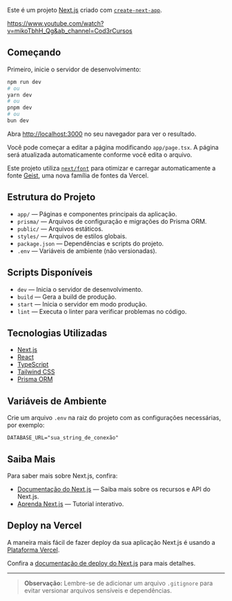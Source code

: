 Este é um projeto [Next.js](https://nextjs.org) criado com [`create-next-app`](https://nextjs.org/docs/app/api-reference/cli/create-next-app).

https://www.youtube.com/watch?v=mikoTbhH_Qg&ab_channel=Cod3rCursos
## Começando

Primeiro, inicie o servidor de desenvolvimento:

```bash
npm run dev
# ou
yarn dev
# ou
pnpm dev
# ou
bun dev
```

Abra [http://localhost:3000](http://localhost:3000) no seu navegador para ver o resultado.

Você pode começar a editar a página modificando `app/page.tsx`. A página será atualizada automaticamente conforme você edita o arquivo.

Este projeto utiliza [`next/font`](https://nextjs.org/docs/app/building-your-application/optimizing/fonts) para otimizar e carregar automaticamente a fonte [Geist](https://vercel.com/font), uma nova família de fontes da Vercel.

## Estrutura do Projeto

- `app/` — Páginas e componentes principais da aplicação.
- `prisma/` — Arquivos de configuração e migrações do Prisma ORM.
- `public/` — Arquivos estáticos.
- `styles/` — Arquivos de estilos globais.
- `package.json` — Dependências e scripts do projeto.
- `.env` — Variáveis de ambiente (não versionadas).

## Scripts Disponíveis

- `dev` — Inicia o servidor de desenvolvimento.
- `build` — Gera a build de produção.
- `start` — Inicia o servidor em modo produção.
- `lint` — Executa o linter para verificar problemas no código.

## Tecnologias Utilizadas

- [Next.js](https://nextjs.org/)
- [React](https://react.dev/)
- [TypeScript](https://www.typescriptlang.org/)
- [Tailwind CSS](https://tailwindcss.com/)
- [Prisma ORM](https://www.prisma.io/)

## Variáveis de Ambiente

Crie um arquivo `.env` na raiz do projeto com as configurações necessárias, por exemplo:

```
DATABASE_URL="sua_string_de_conexão"
```

## Saiba Mais

Para saber mais sobre Next.js, confira:

- [Documentação do Next.js](https://nextjs.org/docs) — Saiba mais sobre os recursos e API do Next.js.
- [Aprenda Next.js](https://nextjs.org/learn) — Tutorial interativo.

## Deploy na Vercel

A maneira mais fácil de fazer deploy da sua aplicação Next.js é usando a [Plataforma Vercel](https://vercel.com/new?utm_medium=default-template&filter=next.js&utm_source=create-next-app&utm_campaign=create-next-app-readme).

Confira a [documentação de deploy do Next.js](https://nextjs.org/docs/app/building-your-application/deploying) para mais detalhes.

---

> **Observação:** Lembre-se de adicionar um arquivo `.gitignore` para evitar versionar arquivos sensíveis e dependências.
